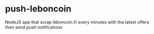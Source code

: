 # push-leboncoin
NodeJS app that scrap leboncoin.fr every minutes with the latest offers then send push notifications
